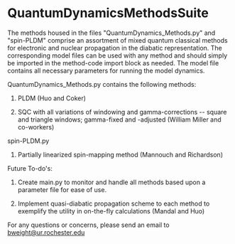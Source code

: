 # QuantumDynamicsMethodsSuite

The methods housed in the files "QuantumDynamics_Methods.py" and "spin-PLDM" comprise an assortment of mixed quantum classical methods for electronic and nuclear propagation in the diabatic representation. The corresponding model files can be used with any method and should simply be imported in the method-code import block as needed. The model file contains all necessary parameters for running the model dynamics.

QuantumDynamics_Methods.py contains the following methods: 

1. PLDM (Huo and Coker) 

2. SQC with all variations of windowing and gamma-corrections -- square and triangle windows; gamma-fixed and -adjusted (William Miller and co-workers)

spin-PLDM.py

1. Partially linearized spin-mapping method (Mannouch and Richardson) 

Future To-do's:

1. Create main.py to monitor and handle all methods based upon a parameter file for ease of use.

2. Implement quasi-diabatic propagation scheme to each method to exemplify the utility in on-the-fly calculations (Mandal and Huo)

For any questions or concerns, please send an email to bweight@ur.rochester.edu
